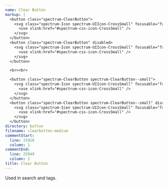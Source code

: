 ```yaml
---
name: Clear Button
markup: |
  <button class="spectrum-ClearButton">
    <svg class="spectrum-Icon spectrum-UIIcon-CrossSmall" focusable="false" aria-hidden="true">
      <use xlink:href="#spectrum-css-icon-CrossSmall" />
    </svg>
  </button>
  <button class="spectrum-ClearButton" disabled>
    <svg class="spectrum-Icon spectrum-UIIcon-CrossSmall" focusable="false" aria-hidden="true">
      <use xlink:href="#spectrum-css-icon-CrossSmall" />
    </svg>
  </button>

  <br><br>

  <button class="spectrum-ClearButton spectrum-ClearButton--small">
    <svg class="spectrum-Icon spectrum-UIIcon-CrossSmall" focusable="false" aria-hidden="true">
      <use xlink:href="#spectrum-css-icon-CrossSmall" />
    </svg>
  </button>
  <button class="spectrum-ClearButton spectrum-ClearButton--small" disabled>
    <svg class="spectrum-Icon spectrum-UIIcon-CrossSmall" focusable="false" aria-hidden="true">
      <use xlink:href="#spectrum-css-icon-CrossSmall" />
    </svg>
  </button>
directory: button
filename: clearbutton-medium
commentStart:
  line: 25918
  column: 1
commentEnd:
  line: 25949
  column: 2
title: Clear Button
---
```

Used in search and tags.